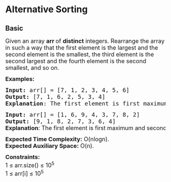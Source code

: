 # Alternative Sorting
## Basic
<div class="problems_problem_content__Xm_eO"><p><span style="font-size: 18px;">Given an array <strong>arr </strong>of&nbsp;<strong>distinct</strong> integers. Rearrange the array in such a way that the first element is the largest and the second element is the smallest, the third element is the second largest and the fourth element is the second smallest, and so on.</span></p>
<p><span style="font-size: 18px;"><strong>Examples:</strong></span></p>
<pre><span style="font-size: 18px;"><strong>Input:</strong> arr[] = [7, 1, 2, 3, 4, 5, 6]
<strong>Output:</strong> [7, 1, 6, 2, 5, 3, 4]
<strong>Explanation</strong>: The first element is first maximum and second element is first minimum and so on.
</span></pre>
<pre><span style="font-size: 18px;"><strong>Input: </strong>arr[] = [1, 6, 9, 4, 3, 7, 8, 2]
<strong>Output:</strong> [9, 1, 8, 2, 7, 3, 6, 4]<br></span><strong style="font-size: 18px; font-family: -apple-system, BlinkMacSystemFont, 'Segoe UI', Roboto, Oxygen, Ubuntu, Cantarell, 'Open Sans', 'Helvetica Neue', sans-serif;">Explanation</strong><span style="font-size: 18px; font-family: -apple-system, BlinkMacSystemFont, 'Segoe UI', Roboto, Oxygen, Ubuntu, Cantarell, 'Open Sans', 'Helvetica Neue', sans-serif;">: The first element is first maximum and second element is first minimum and so on.</span></pre>
<p><span style="font-size: 18px;"><strong>Expected Time Complexity:</strong> O(nlogn).<br><strong>Expected Auxiliary Space:</strong> O(n).</span></p>
<p><span style="font-size: 18px;"><strong>Constraints:</strong><br>1 ≤ arr.size() ≤ 10<sup>5<br></sup>1 ≤ arr[i] ≤ 10<sup>5</sup><sup><br></sup></span></p></div>